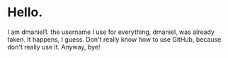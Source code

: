 # Hello.
I am dmaniel1. the username I use for everything, dmaniel, was already taken. It happens, I guess. Don't really know how to use GitHub, because don't really use it. Anyway, bye!
<!---
dmaniel1/dmaniel1 is a ✨ special ✨ repository because its `README.md` (this file) appears on your GitHub profile.
You can click the Preview link to take a look at your changes.
--->
